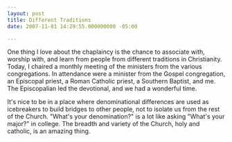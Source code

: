 ```yaml
---
layout: post
title: Different Traditions
date: 2007-11-01 14:29:55.000000000 -05:00

---
```

<p>One thing I love about the chaplaincy is the chance to associate with, worship with, and learn from people from different traditions in Christianity. Today, I chaired a monthly meeting of the ministers from the various congregations. In attendance were a minister from the Gospel congregation, an Episcopal priest, a Roman Catholic priest, a Southern Baptist, and me. The Episcopalian led the devotional, and we had a wonderful time.</p>
<p>It's nice to be in a place where denominational differences are used as icebreakers to build bridges to other people, not to isolate us from the rest of the Church. "What's your denomination?" is a lot like asking "What's your major?" in college. The breadth and variety of the Church, holy and catholic, is an amazing thing.</p>
